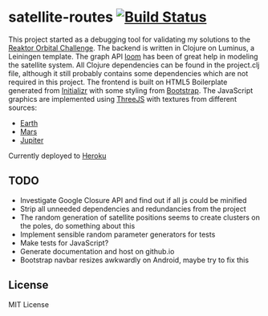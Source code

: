 # satellite-routes [![Build Status](https://travis-ci.org/matiaslindgren/satellite-routes.svg?branch=master)](https://travis-ci.org/matiaslindgren/satellite-routes)

This project started as a debugging tool for validating my solutions to the [Reaktor Orbital Challenge](https://reaktor.com/orbital-challenge). The backend is written in Clojure on Luminus, a Leiningen template. The graph API [loom](https://github.com/aysylu/loom) has been of great help in modeling the satellite system. All Clojure dependencies can be found in the project.clj file, although it still probably contains some dependencies which are not required in this project. The frontend is built on HTML5 Boilerplate generated from [Initializr](http://www.initializr.com/) with some styling from [Bootstrap](http://getbootstrap.com/). The JavaScript graphics are implemented using [ThreeJS](http://threejs.org/) with textures from different sources:
* [Earth](http://visibleearth.nasa.gov/)
* [Mars](http://celestiamotherlode.net/creators/praesepe/MarsV3-Shaded-2k.jpg)
* [Jupiter](http://www.celestiamotherlode.net/catalog/jupiter.php)

Currently deployed to [Heroku](http://satellite-thing.herokuapp.com/)


## TODO

- Investigate Google Closure API and find out if all js could be minified
- Strip all unneeded dependencies and redundancies from the project
- The random generation of satellite positions seems to create clusters on the poles, do something about this
- Implement sensible random parameter generators for tests
- Make tests for JavaScript?
- Generate documentation and host on github.io
- Bootstrap navbar resizes awkwardly on Android, maybe try to fix this


## License

MIT License
